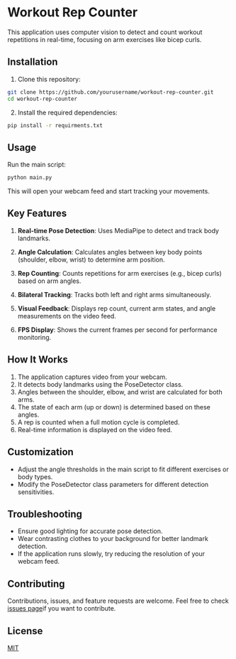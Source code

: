 # Workout Rep Counter

This application uses computer vision to detect and count workout repetitions in real-time, focusing on arm exercises like bicep curls.

## Installation

1. Clone this repository:

```bash
git clone https://github.com/yourusername/workout-rep-counter.git
cd workout-rep-counter
```

2. Install the required dependencies:

```bash
pip install -r requirments.txt
```
## Usage

Run the main script:

```bash
python main.py
```

This will open your webcam feed and start tracking your movements.

## Key Features

1. **Real-time Pose Detection**: Uses MediaPipe to detect and track body landmarks.

2. **Angle Calculation**: Calculates angles between key body points (shoulder, elbow, wrist) to determine arm position.

3. **Rep Counting**: Counts repetitions for arm exercises (e.g., bicep curls) based on arm angles.

4. **Bilateral Tracking**: Tracks both left and right arms simultaneously.

5. **Visual Feedback**: Displays rep count, current arm states, and angle measurements on the video feed.

6. **FPS Display**: Shows the current frames per second for performance monitoring.

## How It Works

1. The application captures video from your webcam.
2. It detects body landmarks using the PoseDetector class.
3. Angles between the shoulder, elbow, and wrist are calculated for both arms.
4. The state of each arm (up or down) is determined based on these angles.
5. A rep is counted when a full motion cycle is completed.
6. Real-time information is displayed on the video feed.

## Customization

- Adjust the angle thresholds in the main script to fit different exercises or body types.
- Modify the PoseDetector class parameters for different detection sensitivities.

## Troubleshooting

- Ensure good lighting for accurate pose detection.
- Wear contrasting clothes to your background for better landmark detection.
- If the application runs slowly, try reducing the resolution of your webcam feed.

## Contributing

Contributions, issues, and feature requests are welcome. Feel free to check
[issues page](https://github.com/Harshal292004/workout-rep-counter/issues)if you want to contribute.

## License

[MIT](https://choosealicense.com/licenses/mit/)
